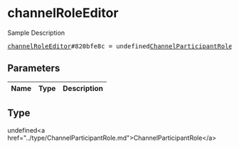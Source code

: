 # channelRoleEditor

Sample Description

<pre>
<a href="../constructor/channelRoleEditor.md">channelRoleEditor</a>#820bfe8c = undefined<a href="../type/ChannelParticipantRole.md">ChannelParticipantRole</a>;
</pre>

## Parameters

| Name | Type | Description |
|------|:----:|-------------|

## Type

undefined&lt;a href=&#34;../type/ChannelParticipantRole.md&#34;&gt;ChannelParticipantRole&lt;/a&gt;
